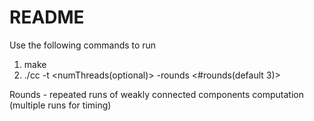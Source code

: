 # README #

Use the following commands to run

1. make 
2. ./cc <filename> -t <numThreads(optional)>  -rounds <#rounds(default 3)>

Rounds - repeated runs of weakly connected components computation (multiple runs for timing)
 
